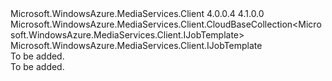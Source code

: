 <Type Name="JobTemplateBaseCollection" FullName="Microsoft.WindowsAzure.MediaServices.Client.JobTemplateBaseCollection">
  <TypeSignature Language="C#" Value="public class JobTemplateBaseCollection : Microsoft.WindowsAzure.MediaServices.Client.CloudBaseCollection&lt;Microsoft.WindowsAzure.MediaServices.Client.IJobTemplate&gt;" />
  <TypeSignature Language="ILAsm" Value=".class public auto ansi beforefieldinit JobTemplateBaseCollection extends Microsoft.WindowsAzure.MediaServices.Client.CloudBaseCollection`1&lt;class Microsoft.WindowsAzure.MediaServices.Client.IJobTemplate&gt;" />
  <TypeSignature Language="DocId" Value="T:Microsoft.WindowsAzure.MediaServices.Client.JobTemplateBaseCollection" />
  <TypeSignature Language="VB.NET" Value="Public Class JobTemplateBaseCollection&#xA;Inherits CloudBaseCollection(Of IJobTemplate)" />
  <TypeSignature Language="F#" Value="type JobTemplateBaseCollection = class&#xA;    inherit CloudBaseCollection&lt;IJobTemplate&gt;" />
  <AssemblyInfo>
    <AssemblyName>Microsoft.WindowsAzure.MediaServices.Client</AssemblyName>
    <AssemblyVersion>4.0.0.4</AssemblyVersion>
    <AssemblyVersion>4.1.0.0</AssemblyVersion>
  </AssemblyInfo>
  <Base>
    <BaseTypeName>Microsoft.WindowsAzure.MediaServices.Client.CloudBaseCollection&lt;Microsoft.WindowsAzure.MediaServices.Client.IJobTemplate&gt;</BaseTypeName>
    <BaseTypeArguments>
      <BaseTypeArgument TypeParamName="T">Microsoft.WindowsAzure.MediaServices.Client.IJobTemplate</BaseTypeArgument>
    </BaseTypeArguments>
  </Base>
  <Interfaces />
  <Docs>
    <summary>To be added.</summary>
    <remarks>To be added.</remarks>
  </Docs>
  <Members />
</Type>